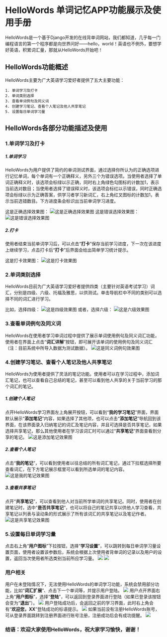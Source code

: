 # HelloWords 单词记忆APP功能展示及使用手册
    
    
    
HelloWords是一个基于Django开发的在线背单词网站，我们都知道，几乎每一门编程语言的第一个程序都是向世界问好——hello，world！英语也不例外，要想学好英语，积累词汇量，那就从HelloWords开始吧！

## HelloWords功能概述
HelloWords主要为广大英语学习爱好者提供了五大主要功能：

    
    1. 单词学习及打卡
    2. 单词类别选择
    3. 查看单词例句及同义词
    4. 创建学习笔记、查看个人笔记及他人共享笔记
    5. 设置每日单词学习量



## HelloWords各部分功能描述及使用
### 1.单词学习及打卡
##### 1.单词学习
HelloWords为用户提供了简约的单词测试界面，通过选择你所认为的正确选项进行记忆单词，每个单词有一个正确释义，另外三个为错误选项。当使用者选择了单词正确释义时，该选项会标绿以示正确，同时右上角绿色勾图标的计数加1，表示当前选对数目；当使用者选择了错误释义时，该选项会标红以示错误，同时正确选项会标绿以示为正确答案，供学习者学习新词汇，右上角红叉图标的计数加1，表示当前选错数目。下方进度条会标识出当前单词学习进度。

这是正确选择效果图：
![这是正确选择效果图](http://i.imgur.com/ENXPPOY.png)
这是错误选择效果图：
![这是错误选择效果图](http://i.imgur.com/DAoQDvS.png)

##### 2.打卡
使用者结束当前单词学习后，可以点击“**打卡**”保存当前学习进度，下一次在该进度上继续学习，点击打卡后“**打卡**”后界面会给出简单学习统计提示。

这是打卡效果图：
![这是打卡效果图](http://i.imgur.com/9opb5bk.png)

### 2.单词类别选择
HelloWords目前为广大英语学习爱好者提供四类（主要针对英语考试学习）词汇，分别是四级、六级、托福及雅思，以供测试。单击导航栏中不同的类别可以选择不同的词汇进行学习。

比如，选择四级：
![这是四级效果图](http://i.imgur.com/BRp6Rif.png)
或者，选择六级：
![这是六级效果图](http://i.imgur.com/VI61zUz.png)

### 3.查看单词例句及同义词
HelloWords在使用者学习单词过程中提供了展示单词使用例句及同义词汇功能，使用者在界面上点击“**词汇详解**”按钮，即可展开该单词的使用例句及同义词汇（注：目前系统中所导入数据为测试数据）。
![这是同义词例句效果图](http://i.imgur.com/nZjqQgr.png)

### 4.创建学习笔记、查看个人笔记及他人共享笔记
HelloWords为使用者提供了灵活的笔记功能。使用者可以在学习过程中，添加词汇笔记，也可以查看自己总结的笔记，甚至可以看到他人共享的关于当前学习的那个词汇的笔记。

##### 1.创建个人笔记
点开HelloWords学习界面左上角展开按钮，可以看到“**我的学习笔记**”界面，界面默认展示“**添加笔记**”内容，如果选择了其他项，也可以点击“**添加笔记**”导航回到该界面，在该界面录入归纳笔记的词汇及笔记内容，并且可选择是否共享笔记，如果选择共享笔记，那么其他使用者在学习该词汇时可以通过“**共享笔记**”界面查看到分享的笔记。
![这是添加笔记效果图](http://i.imgur.com/isXlQ7G.png)

##### 2.查看个人笔记
点击“**我的笔记**”，可以看到使用者以往总结的所有词汇笔记，通过下拉框选择所要查看词汇，在下方笔记展示框里可以看到所选单词的笔记内容。
![这是我的笔记效果图](http://i.imgur.com/rAEwB5B.png)


##### 3.查看共享笔记
点开“**共享笔记**”，可以查看到他人对当前所学单词的共享笔记。同时，使用者在创建笔记时，选中“**是否共享笔记**”，也可以将自己的笔记共享以供他人学习查看，共享笔记以列表与滚动条的形式展示了所有该词汇的共享笔记以及笔记作者。
![这是共享笔记效果图](http://i.imgur.com/BuyNOxo.png)

### 5.设置每日单词学习量
点击右上角“**用户图标**”下拉按钮，选择“**学习设置**”，可以跳转到每日单词学习量设置页面，使用者设置该参数后，系统会根据上次使用者背单词的记录以及用户的设置，返回当次使用者所选类别当前所应学习量。
![](http://i.imgur.com/uRlB0Cz.png)
![](http://i.imgur.com/SZ8ldw7.png)

### 用户相关
用户在未登陆情况下，无法使用HelloWords的单词学习功能，系统会禁用部分功能，比如“**词汇扩展**”、点击下一个单词等，并提示用户登陆。
![](http://i.imgur.com/JZXsT3y.png)
用户点开界面右上角“**用户图标**”，选择“**登陆**”，可以返回到登录界面进行登陆（如果已登录该按钮会变为“**退出**”）。
![](http://i.imgur.com/uheRDWl.png)
用户登陆成功后，会返回之前的学习界面，此时右上角会有“**欢迎您，XX**”登陆成功的标语提示。
![](http://i.imgur.com/fiiiHE8.png)
如果当前没有注册HelloWords账号，可从登录界面跳转到注册界面进行账号注册，注册成功后会有成功提醒。
![](http://i.imgur.com/iGnneLp.png)

### 结语：欢迎大家使用HelloWords，祝大家学习愉快，谢谢！
